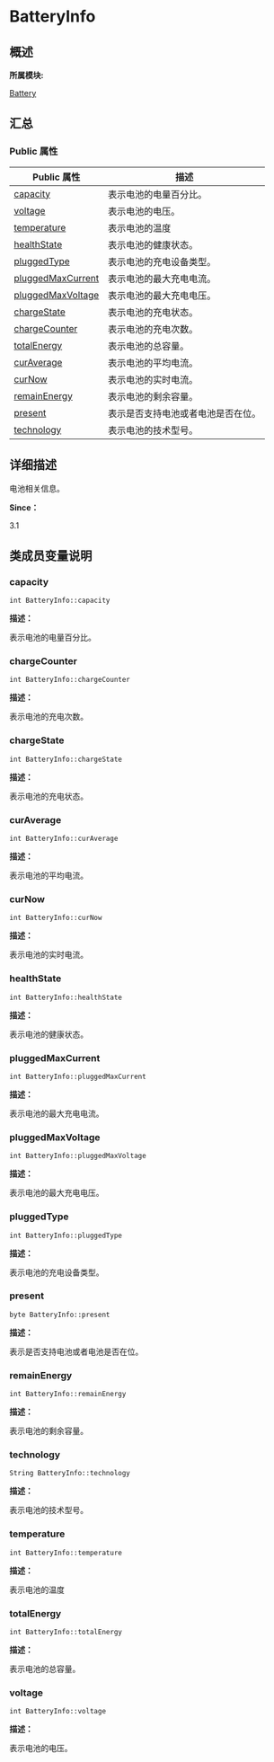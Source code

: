 # BatteryInfo


## **概述**

**所属模块:**

[Battery](battery.md)


## **汇总**


### Public 属性

  | Public&nbsp;属性 | 描述 | 
| -------- | -------- |
| [capacity](#capacity) | 表示电池的电量百分比。 | 
| [voltage](#voltage) | 表示电池的电压。 | 
| [temperature](#temperature) | 表示电池的温度 | 
| [healthState](#healthstate) | 表示电池的健康状态。 | 
| [pluggedType](#pluggedtype) | 表示电池的充电设备类型。 | 
| [pluggedMaxCurrent](#pluggedmaxcurrent) | 表示电池的最大充电电流。 | 
| [pluggedMaxVoltage](#pluggedmaxvoltage) | 表示电池的最大充电电压。 | 
| [chargeState](#chargestate) | 表示电池的充电状态。 | 
| [chargeCounter](#chargecounter) | 表示电池的充电次数。 | 
| [totalEnergy](#totalenergy) | 表示电池的总容量。 | 
| [curAverage](#curaverage) | 表示电池的平均电流。 | 
| [curNow](#curnow) | 表示电池的实时电流。 | 
| [remainEnergy](#remainenergy) | 表示电池的剩余容量。 | 
| [present](#present) | 表示是否支持电池或者电池是否在位。 | 
| [technology](#technology) | 表示电池的技术型号。 | 


## **详细描述**

电池相关信息。

**Since：**

3.1


## **类成员变量说明**


### capacity

  
```
int BatteryInfo::capacity
```

**描述：**

表示电池的电量百分比。


### chargeCounter

  
```
int BatteryInfo::chargeCounter
```

**描述：**

表示电池的充电次数。


### chargeState

  
```
int BatteryInfo::chargeState
```

**描述：**

表示电池的充电状态。


### curAverage

  
```
int BatteryInfo::curAverage
```

**描述：**

表示电池的平均电流。


### curNow

  
```
int BatteryInfo::curNow
```

**描述：**

表示电池的实时电流。


### healthState

  
```
int BatteryInfo::healthState
```

**描述：**

表示电池的健康状态。


### pluggedMaxCurrent

  
```
int BatteryInfo::pluggedMaxCurrent
```

**描述：**

表示电池的最大充电电流。


### pluggedMaxVoltage

  
```
int BatteryInfo::pluggedMaxVoltage
```

**描述：**

表示电池的最大充电电压。


### pluggedType

  
```
int BatteryInfo::pluggedType
```

**描述：**

表示电池的充电设备类型。


### present

  
```
byte BatteryInfo::present
```

**描述：**

表示是否支持电池或者电池是否在位。


### remainEnergy

  
```
int BatteryInfo::remainEnergy
```

**描述：**

表示电池的剩余容量。


### technology

  
```
String BatteryInfo::technology
```

**描述：**

表示电池的技术型号。


### temperature

  
```
int BatteryInfo::temperature
```

**描述：**

表示电池的温度


### totalEnergy

  
```
int BatteryInfo::totalEnergy
```

**描述：**

表示电池的总容量。


### voltage

  
```
int BatteryInfo::voltage
```

**描述：**

表示电池的电压。
